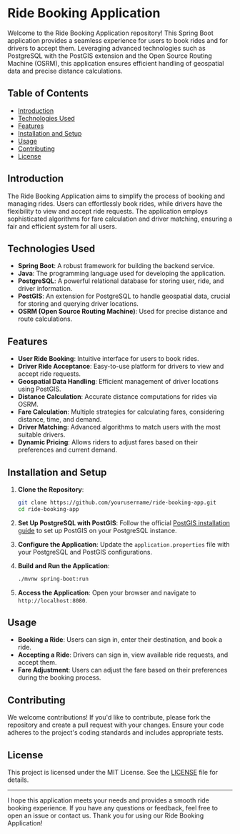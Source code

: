 # Ride Booking Application

Welcome to the Ride Booking Application repository! This Spring Boot application provides a seamless experience for users to book rides and for drivers to accept them. Leveraging advanced technologies such as PostgreSQL with the PostGIS extension and the Open Source Routing Machine (OSRM), this application ensures efficient handling of geospatial data and precise distance calculations.

## Table of Contents

- [Introduction](#introduction)
- [Technologies Used](#technologies-used)
- [Features](#features)
- [Installation and Setup](#installation-and-setup)
- [Usage](#usage)
- [Contributing](#contributing)
- [License](#license)

## Introduction

The Ride Booking Application aims to simplify the process of booking and managing rides. Users can effortlessly book rides, while drivers have the flexibility to view and accept ride requests. The application employs sophisticated algorithms for fare calculation and driver matching, ensuring a fair and efficient system for all users.

## Technologies Used

- **Spring Boot**: A robust framework for building the backend service.
- **Java**: The programming language used for developing the application.
- **PostgreSQL**: A powerful relational database for storing user, ride, and driver information.
- **PostGIS**: An extension for PostgreSQL to handle geospatial data, crucial for storing and querying driver locations.
- **OSRM (Open Source Routing Machine)**: Used for precise distance and route calculations.

## Features

- **User Ride Booking**: Intuitive interface for users to book rides.
- **Driver Ride Acceptance**: Easy-to-use platform for drivers to view and accept ride requests.
- **Geospatial Data Handling**: Efficient management of driver locations using PostGIS.
- **Distance Calculation**: Accurate distance computations for rides via OSRM.
- **Fare Calculation**: Multiple strategies for calculating fares, considering distance, time, and demand.
- **Driver Matching**: Advanced algorithms to match users with the most suitable drivers.
- **Dynamic Pricing**: Allows riders to adjust fares based on their preferences and current demand.

## Installation and Setup

1. **Clone the Repository**:
   ```sh
   git clone https://github.com/yourusername/ride-booking-app.git
   cd ride-booking-app
   ```

2. **Set Up PostgreSQL with PostGIS**:
   Follow the official [PostGIS installation guide](https://postgis.net/install/) to set up PostGIS on your PostgreSQL instance.

3. **Configure the Application**:
   Update the `application.properties` file with your PostgreSQL and PostGIS configurations.

4. **Build and Run the Application**:
   ```sh
   ./mvnw spring-boot:run
   ```

5. **Access the Application**:
   Open your browser and navigate to `http://localhost:8080`.

## Usage

- **Booking a Ride**: Users can sign in, enter their destination, and book a ride.
- **Accepting a Ride**: Drivers can sign in, view available ride requests, and accept them.
- **Fare Adjustment**: Users can adjust the fare based on their preferences during the booking process.

## Contributing

We welcome contributions! If you'd like to contribute, please fork the repository and create a pull request with your changes. Ensure your code adheres to the project's coding standards and includes appropriate tests.

## License

This project is licensed under the MIT License. See the [LICENSE](LICENSE) file for details.

---

I hope this application meets your needs and provides a smooth ride booking experience. If you have any questions or feedback, feel free to open an issue or contact us. Thank you for using our Ride Booking Application!
